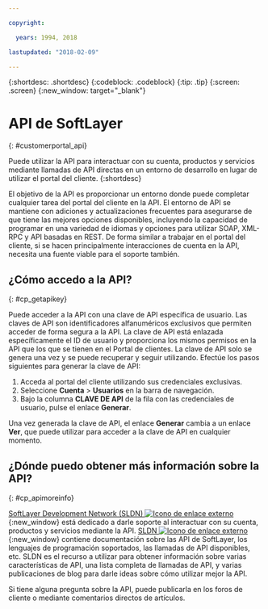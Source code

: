 ```yaml
---

copyright:

  years: 1994, 2018

lastupdated: "2018-02-09"

---
```


{:shortdesc: .shortdesc}
{:codeblock: .codeblock}
{:tip: .tip}
{:screen: .screen}
{:new_window: target="_blank"}


# API de SoftLayer
{: #customerportal_api}

Puede utilizar la API para interactuar con su cuenta, productos y servicios mediante llamadas de API directas en un entorno de desarrollo en lugar de utilizar el portal del cliente.
{:shortdesc}

El objetivo de la API es proporcionar un entorno donde puede completar cualquier tarea del portal del cliente en la API. El entorno de API se mantiene con adiciones y actualizaciones frecuentes para asegurarse de que tiene las mejores opciones disponibles, incluyendo la capacidad de programar en una variedad de idiomas y opciones para utilizar SOAP, XML-RPC y API basadas en REST. De forma similar a trabajar en el portal del cliente, si se hacen principalmente interacciones de cuenta en la API, necesita una fuente viable para el soporte también.

## ¿Cómo accedo a la API?
{: #cp_getapikey}

Puede acceder a la API con una clave de API específica de usuario. Las claves de API son identificadores alfanuméricos exclusivos que permiten acceder de forma segura a la API. La clave de API está enlazada específicamente el ID de usuario y proporciona los mismos permisos en la API que los que se tienen en el Portal de clientes. La clave de API solo se genera una vez y se puede recuperar y seguir utilizando. Efectúe los pasos siguientes para generar la clave de API:

1. Acceda al portal del cliente utilizando sus credenciales exclusivas.
2. Seleccione **Cuenta** > **Usuarios** en la barra de navegación.
3. Bajo la columna **CLAVE DE API** de la fila con las credenciales de usuario, pulse el enlace **Generar**.

Una vez generada la clave de API, el enlace **Generar** cambia a un enlace **Ver**, que puede utilizar para acceder a la clave de API en cualquier momento.

## ¿Dónde puedo obtener más información sobre la API?
{: #cp_apimoreinfo}

[SoftLayer Development Network (SLDN) ![Icono de enlace externo](../icons/launch-glyph.svg)](http://sldn.softlayer.com/){:new_window} está dedicado a darle soporte al interactuar con su cuenta, productos y servicios mediante la API. [SLDN ![Icono de enlace externo](../icons/launch-glyph.svg)](http://sldn.softlayer.com/){:new_window} contiene documentación sobre las API de SoftLayer, los lenguajes de programación soportados, las llamadas de API disponibles, etc. SLDN es el recurso a utilizar para obtener información sobre varias características de API, una lista completa de llamadas de API, y varias publicaciones de blog para darle ideas sobre cómo utilizar mejor la API.


Si tiene alguna pregunta sobre la API, puede publicarla en los foros de cliente o mediante comentarios directos de artículos.
